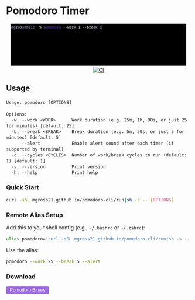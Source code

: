 # Pomodoro Timer

<div align="center">
  <img src="https://raw.githubusercontent.com/mgross21/pomodoro-cli/main/assets/videos/usage.gif" alt="Pomodoro Terminal" />
  <br/>
  <a href="https://github.com/mgross21/pomodoro-cli/actions/workflows/ci.yml">
    <img src="https://img.shields.io/github/actions/workflow/status/mgross21/pomodoro-cli/ci.yml?branch=main&color=%239c6ade" alt="CI">
  </a>
</div>

## Usage

```console
Usage: pomodoro [OPTIONS]

Options:
  -w, --work <WORK>      Work duration (e.g. 25m, 1h, 90s, or just 25 for minutes) [default: 25]
  -b, --break <BREAK>    Break duration (e.g. 5m, 30s, or just 5 for minutes) [default: 5]
      --alert            Enable alert sound after each timer (if supported by terminal)
  -c, --cycles <CYCLES>  Number of work/break cycles to run (default: 1) [default: 1]
  -v, --version          Print version
  -h, --help             Print help

```

### Quick Start

```bash
curl -sSL mgross21.github.io/pomodoro-cli/run|sh -s -- [OPTIONS]
```

### Remote Alias Setup

Add this to your shell config (e.g., `~/.bashrc` or `~/.zshrc`):

```bash
alias pomodoro='curl -sSL mgross21.github.io/pomodoro-cli/run|sh -s --'
```

Use the alias:

```bash
pomodoro --work 25 --break 5 --alert
```

### Download

<a href="https://mgross21.github.io/pomodoro-cli/pomodoro">
  <button style="padding: 4px 10px; font-size: 0.9em; background-color: #9c6ade; color: #fff; border: none; border-radius: 4px; cursor: pointer;">
    Pomodoro Binary
  </button>
</a>
